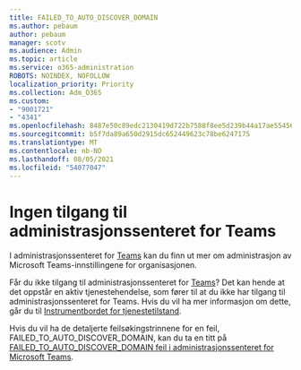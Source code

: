 ```yaml
---
title: FAILED_TO_AUTO_DISCOVER_DOMAIN
ms.author: pebaum
author: pebaum
manager: scotv
ms.audience: Admin
ms.topic: article
ms.service: o365-administration
ROBOTS: NOINDEX, NOFOLLOW
localization_priority: Priority
ms.collection: Adm_O365
ms.custom:
- "9001721"
- "4341"
ms.openlocfilehash: 8487e50c89edc2130419d722b7588f8ee5d239b44a17ae55456ee2fc3442181e
ms.sourcegitcommit: b5f7da89a650d2915dc652449623c78be6247175
ms.translationtype: MT
ms.contentlocale: nb-NO
ms.lasthandoff: 08/05/2021
ms.locfileid: "54077047"
---
```

# <a name="no-access-to-teams-admin-center"></a>Ingen tilgang til administrasjonssenteret for Teams

I administrasjonssenteret for [Teams](https://docs.microsoft.com/microsoftteams/enable-features-office-365) kan du finn ut mer om administrasjon av Microsoft Teams-innstillingene for organisasjonen.

Får du ikke tilgang til administrasjonssenteret for [Teams](https://docs.microsoft.com/microsoftteams/enable-features-office-365)? Det kan hende at det oppstår en aktiv tjenestehendelse, som fører til at du ikke har tilgang til administrasjonssenteret for Teams. Hvis du vil ha mer informasjon om dette, går du til [Instrumentbordet for tjenestetilstand](https://status.office365.com/).

Hvis du vil ha de detaljerte feilsøkingstrinnene for en feil, FAILED_TO_AUTO_DISCOVER_DOMAIN, kan du ta en titt på [FAILED_TO_AUTO_DISCOVER_DOMAIN feil i administrasjonssenteret for Microsoft Teams](https://docs.microsoft.com/microsoftteams/troubleshoot/teams-administration/failed-to-auto-discover-domain-error-teams-admin-center).
